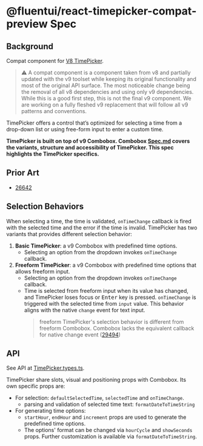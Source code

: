 # @fluentui/react-timepicker-compat-preview Spec

## Background

Compat component for [V8 TimePicker](https://developer.microsoft.com/en-us/fluentui#/controls/web/timepicker).

> ⚠️ A compat component is a component taken from v8 and partially updated with the v9 toolset while keeping its original functionality and most of the original API surface. The most noticeable change being the removal of all v8 dependencies and using only v9 dependencies. While this is a good first step, this is not the final v9 component. We are working on a fully fleshed v9 replacement that will follow all v9 patterns and conventions.

TimePicker offers a control that’s optimized for selecting a time from a drop-down list or using free-form input to enter a custom time.

**TimePicker is built on top of v9 Combobox. Combobox [Spec.md](../../react-combobox/docs/Spec.md) covers the variants, structure and accessibility of TimePicker. This spec highlights the TimePicker specifics.**

## Prior Art

- [26642](https://github.com/microsoft/fluentui/issues/26642)

## Selection Behaviors

When selecting a time, the time is validated, `onTimeChange` callback is fired with the selected time and the error if the time is invalid. TimePicker has two variants that provides different selection behavior:

1. **Basic TimePicker**: a v9 Combobox with predefined time options.
   - Selecting an option from the dropdown invokes `onTimeChange` callback.
2. **Freeform TimePicker**: a v9 Combobox with predefined time options that allows freeform input.
   - Selecting an option from the dropdown invokes `onTimeChange` callback.
   - Time is selected from freeform input when its value has changed, and TimePicker loses focus or <kbd>Enter</kbd> key is pressed. `onTimeChange` is triggered with the selected time from `input` value. This behavior aligns with the native `change` event for text input.
     > freeform TimePicker's selection behavior is different from freeform Combobox. Combobox lacks the equivalent callback for native change event ([29494](https://github.com/microsoft/fluentui/issues/29494))

## API

See API at [TimePicker.types.ts](../src/components/TimePicker/TimePicker.types.ts).

TimePicker share slots, visual and positioning props with Combobox. Its own specific props are:

- For selection: `defaultSelectedTime`, `selectedTime` and `onTimeChange`.
  - parsing and validation of selected time text: `formatDateToTimeString`
- For generating time options:
  - `startHour`, `endHour` and `increment` props are used to generate the predefined time options.
  - The options' format can be changed via `hourCycle` and `showSeconds` props. Further customization is available via `formatDateToTimeString`.
